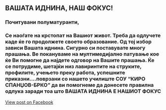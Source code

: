 [](/News/5.jpg)

## ВАШАТА ИДНИНА, НАШ ФОКУС!
### Почитувани полуматуранти,
### Се наоѓате на крстопат на Вашиот живот. Треба да одлучете каде ќе го продолжете своето образование. Од тој избор зависи Вашата иднина. Сигурно си поставувате многу прашања. Ве покануваме на мултимедијално патување кое ќе Ви помогне да најдете одговор на Вашите прашања. Ќе се потрудиме, шетајќи низ лавиринтите на струките, профилите, учењето преку работа, успешните приказни....поврзани со нашето училиште  СОУ “КИРО СПАНЏОВ-БРКО” да ви помогнеме да донесете правилна одлука заради тоа  што ВАШАТА ИДНИНА Е НАШИОТ ФОКУС

[View post on Facebook](https://www.facebook.com/permalink.php?story_fbid=pfbid0CY4m13d93GzBzFg9QmqNkTtjhymMM6jDeHSTQ9is4vV4iAEt6uszAeQsba3onZokl&id=100009483255162)